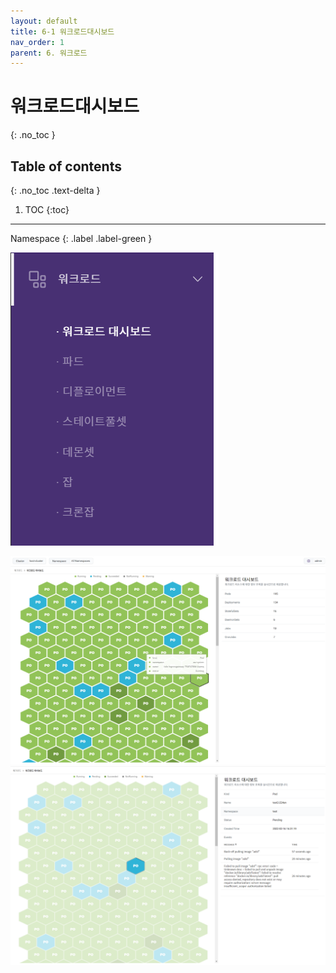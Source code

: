 ```yaml
---
layout: default
title: 6-1 워크로드대시보드
nav_order: 1
parent: 6. 워크로드
---
```


# 워크로드대시보드
{: .no_toc }

## Table of contents
{: .no_toc .text-delta }

1. TOC
{:toc}

---

<div class="code-example" markdown="1">
Namespace
{: .label .label-green }
</div>

![wl-wld.png](/assets/images/workload/wl-wld.png)


![wl-002.png](/assets/images/workload/wl-002.png)
![wl-003.png](/assets/images/workload/wl-003.png)
